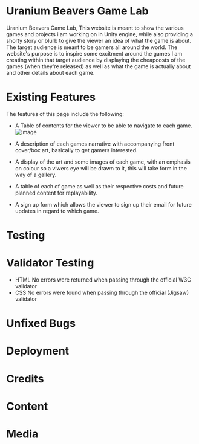 # Uranium Beavers Game Lab
Uranium Beavers Game Lab,
This website is meant to show the various games and projects i am working on in Unity engine, while also 
providing a shorty story or blurb to give the viewer an idea of what the game is about. 
The target audience is meant to be gamers all around the world. The website's purpose is to 
inspire some excitment around the games I am creating within that target audience by displaying the cheapcosts of 
the games (when they're released) as well as what the game is actually about and other details about each game.
# Existing Features
The features of this page include the following:
- A Table of contents for the viewer to be able to navigate to each game.![image](https://user-images.githubusercontent.com/87052254/131336843-116bfb4e-8707-4a38-86fb-8952ef5d6ccb.png)

- A description of each games narrative with accompanying front cover/box art, basically to get gamers interested.
- A display of the art and some images of each game, with an emphasis on colour so a viwers eye will be drawn to it,
this will take form in the way of a gallery.
- A table of each of game as well as their respective costs and future planned content for replayability.
- A sign up form which allows the viewer to sign up their email for future updates in regard to which game.
# Testing

# Validator Testing
- HTML No errors were returned when passing through the official W3C validator
- CSS No errors were found when passing through the official (Jigsaw) validator

# Unfixed Bugs

# Deployment

# Credits

# Content

# Media
